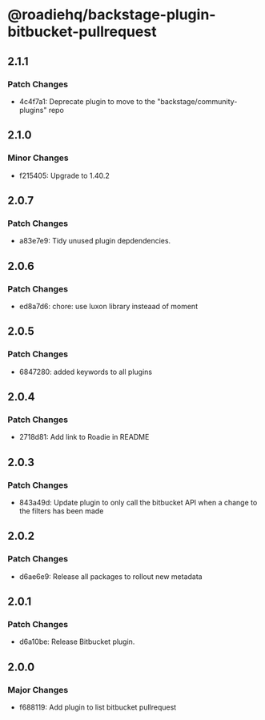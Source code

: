 # @roadiehq/backstage-plugin-bitbucket-pullrequest

## 2.1.1

### Patch Changes

- 4c4f7a1: Deprecate plugin to move to the "backstage/community-plugins" repo

## 2.1.0

### Minor Changes

- f215405: Upgrade to 1.40.2

## 2.0.7

### Patch Changes

- a83e7e9: Tidy unused plugin depdendencies.

## 2.0.6

### Patch Changes

- ed8a7d6: chore: use luxon library insteaad of moment

## 2.0.5

### Patch Changes

- 6847280: added keywords to all plugins

## 2.0.4

### Patch Changes

- 2718d81: Add link to Roadie in README

## 2.0.3

### Patch Changes

- 843a49d: Update plugin to only call the bitbucket API when a change to the filters has been made

## 2.0.2

### Patch Changes

- d6ae6e9: Release all packages to rollout new metadata

## 2.0.1

### Patch Changes

- d6a10be: Release Bitbucket plugin.

## 2.0.0

### Major Changes

- f688119: Add plugin to list bitbucket pullrequest
